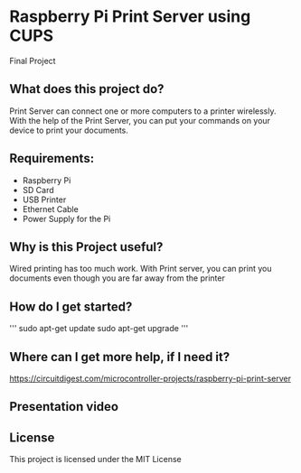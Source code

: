 # Raspberry Pi Print Server using CUPS
Final Project

## What does this project do?

Print Server can connect one or more computers to a printer wirelessly. 
With the help of the Print Server, you can put your commands on your device to print your documents.

## Requirements:

* Raspberry Pi
* SD Card
* USB Printer
* Ethernet Cable
* Power Supply for the Pi

## Why is this Project useful?

Wired printing has too much work. With Print server, you can print you documents even though 
you are far away from the printer

## How do I get started?

'''
sudo apt-get update
sudo apt-get upgrade
'''

## Where can I get more help, if I need it?
https://circuitdigest.com/microcontroller-projects/raspberry-pi-print-server

## Presentation video

## License
 
This project is licensed under the MIT License 


